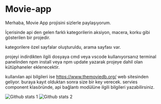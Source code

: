 # Movie-app

Merhaba, Movie App projisini sizlerle paylaşıyorum.

İçerisinde api den gelen farklı kategorilerin aksiyon, macera, korku gibi gösterilen bir projedir.

kategorilere özel sayfalar oluşturuldu, arama sayfası var.

projeyi indirdikten ilgili dosyaya cmd veya vscode kullanıyorsanız terminal panelinden  npm install veya npm update yazarak projeye dahil olan kütüphaneler eklenecektir.

kullanılan api bilgileri ise https://www.themoviedb.org/ web sitesinden geliyor. buraya kayıt olduktan sonra size bir key verecek. servies component klasöründe,
api bağlantı modülüne ilgili bilgileri yazabilirsiniz.

![Github stats 1](https://github-readme-stats.vercel.app/api?username=xmarconx&show_icons=true&theme=gradient) 
![Github stats 2](https://github-readme-stats.vercel.app/api?username=xmarconx&show_icons=true&theme=radical)

